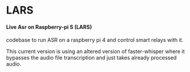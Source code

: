 # LARS
#### Live Asr on Raspberry-pi S (LARS)

codebase to run ASR on a raspberry pi 4 and control smart relays with it.

This current version is using an altered version of faster-whisper where it bypasses the audio file transcription and just takes already processed audio.
